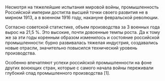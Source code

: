  Несмотря на тяжелейшие испытания мировой войны, промышленность Российской империи достигла высшей точки своего развития не в мирном 1913, а в военном 1916 году, накануне февральской революции.

Согласно советской статистике, объем производства за 3 военных года вырос на 21,5 %. Это высокие, почти довоенные темпы роста. Да к тому же за эти годы коренным образом изменилось и состояние российской промышленности: бурно развивалась тяжелая индустрия, создавались новые отрасли, значительно повысился технический уровень производства.

Особенно впечатляют успехи российской промышленности на фоне других воюющих стран, которые с самого начала войны переживали глубокий спад промышленного производства [1].
